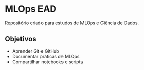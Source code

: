 # MLOps EAD
Repositório criado para estudos de MLOps e Ciência de Dados.  

## Objetivos
- Aprender Git e GitHub
- Documentar práticas de MLOps
- Compartilhar notebooks e scripts
